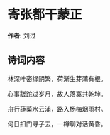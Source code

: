 # 寄张都干蒙正

**作者**: 刘过

## 诗词内容

林深叶密绿阴繁，荷渐生芽蒲有根。

心事蹉跎过岁月，故人落寞共乾坤。

舟行莼菜水云浦，路入杨梅烟雨村。

何日扣门寻子去，一樽聊对话黄昏。

